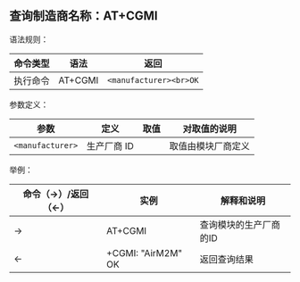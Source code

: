 ## 查询制造商名称：AT+CGMI

语法规则：

| 命令类型 | 语法    | 返回                   |
| -------- | ------- | ---------------------- |
| 执行命令 | AT+CGMI | `<manufacturer><br>OK` |

参数定义：

| 参数             | 定义        | 取值 | 对取值的说明       |
| ---------------- | ----------- | ---- | ------------------ |
| `<manufacturer>` | 生产厂商 ID |      | 取值由模块厂商定义 |

举例：

| 命令（→）/返回（←） | 实例               | 解释和说明             |
| ------------------- | ------------------ | ---------------------- |
| →                   | AT+CGMI            | 查询模块的生产厂商的ID |
| ←                   | +CGMI: "AirM2M" OK | 返回查询结果           |
